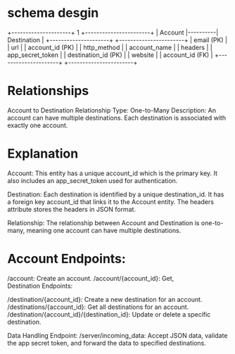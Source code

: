 

# schema desgin
+---------------------+     1    +-----------------------+
|      Account        |----------|     Destination        |
+---------------------+          +-----------------------+
| email (PK)          |          | url                   |
| account_id (PK)     |          | http_method           |
| account_name        |          | headers               |
| app_secret_token    |          | destination_id (PK)   |
| website             |          | account_id (FK)       |
+---------------------+          +-----------------------+
# Relationships
Account to Destination
Relationship Type: One-to-Many
Description: An account can have multiple destinations. Each destination is associated with exactly one account.


# Explanation
Account: This entity has a unique account_id which is the primary key. It also includes an app_secret_token used for authentication.

Destination: Each destination is identified by a unique destination_id. It has a foreign key account_id that links it to the Account entity. The headers attribute stores the headers in JSON format.

Relationship: The relationship between Account and Destination is one-to-many, meaning one account can have multiple destinations.



 
# Account Endpoints:

/account: Create an account.
/account/{account_id}: Get,  
Destination Endpoints:

/destination/{account_id}: Create a new destination for an account.
/destinations/{account_id}: Get all destinations for an account.
/destination/{account_id}/{destination_id}: Update or delete a specific destination.

Data Handling Endpoint:
/server/incoming_data: Accept JSON data, validate the app secret token, and forward the data to specified destinations.


 